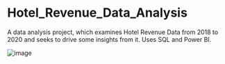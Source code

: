 # Hotel_Revenue_Data_Analysis
A data analysis project, which examines Hotel Revenue Data from 2018 to 2020 and seeks to drive some insights from it. Uses SQL and Power BI.

![image](https://user-images.githubusercontent.com/80118039/171649902-7867d1d7-80c0-4ae7-9d5f-bc4e2483b637.png)

